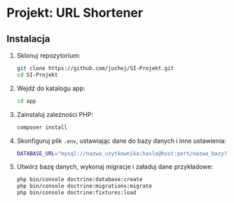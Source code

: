 # Projekt: URL Shortener

## Instalacja

1. Sklonuj repozytorium:

   ```bash
   git clone https://github.com/juchej/SI-Projekt.git
   cd SI-Projekt

2. Wejdź do katalogu app:

   ```bash
   cd app
   ```
3. Zainstaluj zależności PHP:

   ```bash
   composer install
   ```
   
4. Skonfiguruj plik `.env`, ustawiając dane do bazy danych i inne ustawienia:

   ```bash
   DATABASE_URL="mysql://nazwa_uzytkownika:haslo@host:port/nazwa_bazy?serverVersion=8.0"
   ```
   
5. Utwórz bazę danych, wykonaj migracje i załaduj dane przykładowe:

   ```bash
   php bin/console doctrine:database:create
   php bin/console doctrine:migrations:migrate
   php bin/console doctrine:fixtures:load
   ```
